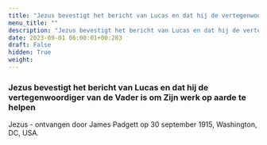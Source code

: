 ```yaml
---
title: "Jezus bevestigt het bericht van Lucas en dat hij de vertegenwoordiger van de Vader is om Zijn werk op aarde te helpen"
menu_title: ""
description: "Jezus bevestigt het bericht van Lucas en dat hij de vertegenwoordiger van de Vader is om Zijn werk op aarde te helpen"
date: 2023-09-01 06:00:01+00:283
draft: False
hidden: True
weight:
---
```

### Jezus bevestigt het bericht van Lucas en dat hij de vertegenwoordiger van de Vader is om Zijn werk op aarde te helpen

Jezus - ontvangen door James Padgett op 30 september 1915, Washington, DC, USA.
